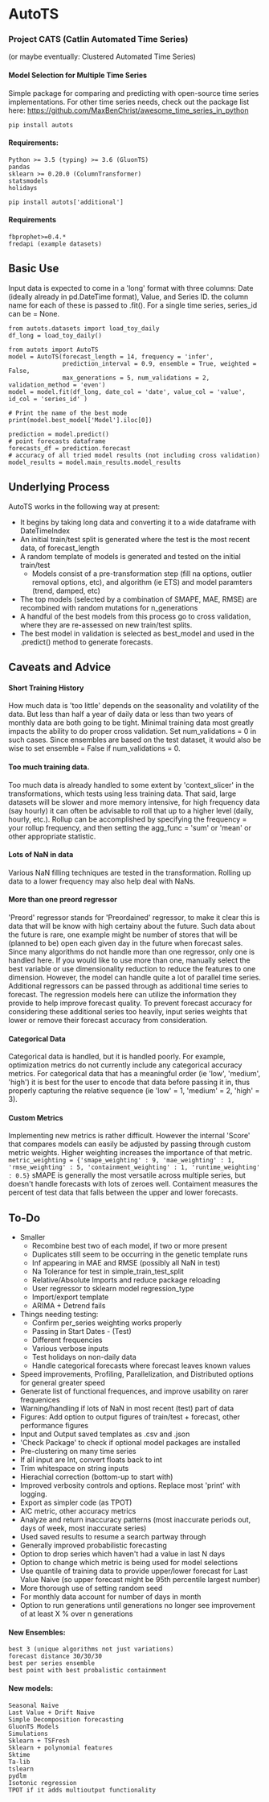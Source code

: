 # AutoTS

### Project CATS (Catlin Automated Time Series)
(or maybe eventually: Clustered Automated Time Series)
#### Model Selection for Multiple Time Series

Simple package for comparing and predicting with open-source time series implementations.
For other time series needs, check out the package list here: https://github.com/MaxBenChrist/awesome_time_series_in_python

`pip install autots`
#### Requirements:
	Python >= 3.5 (typing) >= 3.6 (GluonTS)
	pandas
	sklearn >= 0.20.0 (ColumnTransformer)
	statsmodels
	holidays

`pip install autots['additional']`
#### Requirements
	fbprophet>=0.4.*
	fredapi (example datasets)

## Basic Use
Input data is expected to come in a 'long' format with three columns: Date (ideally already in pd.DateTime format), Value, and Series ID. the column name for each of these is passed to .fit(). For a single time series, series_id can be = None. 

```
from autots.datasets import load_toy_daily
df_long = load_toy_daily()

from autots import AutoTS
model = AutoTS(forecast_length = 14, frequency = 'infer',
               prediction_interval = 0.9, ensemble = True, weighted = False,
               max_generations = 5, num_validations = 2, validation_method = 'even')
model = model.fit(df_long, date_col = 'date', value_col = 'value', id_col = 'series_id' )

# Print the name of the best mode
print(model.best_model['Model'].iloc[0])

prediction = model.predict()
# point forecasts dataframe
forecasts_df = prediction.forecast
# accuracy of all tried model results (not including cross validation)
model_results = model.main_results.model_results
```

## Underlying Process
AutoTS works in the following way at present:
* It begins by taking long data and converting it to a wide dataframe with DateTimeIndex
* An initial train/test split is generated where the test is the most recent data, of forecast_length
* A random template of models is generated and tested on the initial train/test
	* Models consist of a pre-transformation step (fill na options, outlier removal options, etc), and algorithm (ie ETS) and model paramters (trend, damped, etc)
* The top models (selected by a combination of SMAPE, MAE, RMSE) are recombined with random mutations for n_generations
* A handful of the best models from this process go to cross validation, where they are re-assessed on new train/test splits.
* The best model in validation is selected as best_model and used in the .predict() method to generate forecasts.

## Caveats and Advice

#### Short Training History
How much data is 'too little' depends on the seasonality and volatility of the data. 
But less than half a year of daily data or less than two years of monthly data are both going to be tight. 
Minimal training data most greatly impacts the ability to do proper cross validation. Set num_validations = 0 in such cases. 
Since ensembles are based on the test dataset, it would also be wise to set ensemble = False if num_validations = 0.

#### Too much training data.
Too much data is already handled to some extent by 'context_slicer' in the transformations, which tests using less training data. 
That said, large datasets will be slower and more memory intensive, for high frequency data (say hourly) it can often be advisable to roll that up to a higher level (daily, hourly, etc.). 
Rollup can be accomplished by specifying the frequency = your rollup frequency, and then setting the agg_func = 'sum' or 'mean' or other appropriate statistic.

#### Lots of NaN in data
Various NaN filling techniques are tested in the transformation. Rolling up data to a lower frequency may also help deal with NaNs.

#### More than one preord regressor
'Preord' regressor stands for 'Preordained' regressor, to make it clear this is data that will be know with high certainy about the future. 
Such data about the future is rare, one example might be number of stores that will be (planned to be) open each given day in the future when forecast sales. 
Since many algorithms do not handle more than one regressor, only one is handled here. If you would like to use more than one, 
manually select the best variable or use dimensionality reduction to reduce the features to one dimension. 
However, the model can handle quite a lot of parallel time series. Additional regressors can be passed through as additional time series to forecast. 
The regression models here can utilize the information they provide to help improve forecast quality. 
To prevent forecast accuracy for considering these additional series too heavily, input series weights that lower or remove their forecast accuracy from consideration.

#### Categorical Data
Categorical data is handled, but it is handled poorly. For example, optimization metrics do not currently include any categorical accuracy metrics. 
For categorical data that has a meaningful order (ie 'low', 'medium', 'high') it is best for the user to encode that data before passing it in, 
thus properly capturing the relative sequence (ie 'low' = 1, 'medium' = 2, 'high' = 3).

#### Custom Metrics
Implementing new metrics is rather difficult. However the internal 'Score' that compares models can easily be adjusted by passing through custom metric weights. 
Higher weighting increases the importance of that metric. 
`metric_weighting = {'smape_weighting' : 9, 'mae_weighting' : 1, 'rmse_weighting' : 5, 'containment_weighting' : 1, 'runtime_weighting' : 0.5}` 
sMAPE is generally the most versatile across multiple series, but doesn't handle forecasts with lots of zeroes well. 
Contaiment measures the percent of test data that falls between the upper and lower forecasts. 

## To-Do
* Smaller
	* Recombine best two of each model, if two or more present
	* Duplicates still seem to be occurring in the genetic template runs
	* Inf appearing in MAE and RMSE (possibly all NaN in test)
	* Na Tolerance for test in simple_train_test_split
	* Relative/Absolute Imports and reduce package reloading
	* User regressor to sklearn model regression_type
	* Import/export template
	* ARIMA + Detrend fails
* Things needing testing:
    * Confirm per_series weighting works properly
    * Passing in Start Dates - (Test)
    * Different frequencies
    * Various verbose inputs
    * Test holidays on non-daily data
    * Handle categorical forecasts where forecast leaves known values
* Speed improvements, Profiling, Parallelization, and Distributed options for general greater speed
* Generate list of functional frequences, and improve usability on rarer frequenices
* Warning/handling if lots of NaN in most recent (test) part of data
* Figures: Add option to output figures of train/test + forecast, other performance figures
* Input and Output saved templates as .csv and .json
* 'Check Package' to check if optional model packages are installed
* Pre-clustering on many time series
* If all input are Int, convert floats back to int
* Trim whitespace on string inputs
* Hierachial correction (bottom-up to start with)
* Improved verbosity controls and options. Replace most 'print' with logging.
* Export as simpler code (as TPOT)
* AIC metric, other accuracy metrics
* Analyze and return inaccuracy patterns (most inaccurate periods out, days of week, most inaccurate series)
* Used saved results to resume a search partway through
* Generally improved probabilistic forecasting
* Option to drop series which haven't had a value in last N days
* Option to change which metric is being used for model selections
* Use quantile of training data to provide upper/lower forecast for Last Value Naive (so upper forecast might be 95th percentile largest number)
* More thorough use of setting random seed
* For monthly data account for number of days in month
* Option to run generations until generations no longer see improvement of at least X % over n generations

#### New Ensembles:
	best 3 (unique algorithms not just variations)
	forecast distance 30/30/30
	best per series ensemble
	best point with best probalistic containment
#### New models:
	Seasonal Naive
	Last Value + Drift Naive
	Simple Decomposition forecasting
	GluonTS Models
	Simulations
	Sklearn + TSFresh
	Sklearn + polynomial features
	Sktime
	Ta-lib
	tslearn
	pydlm
	Isotonic regression
	TPOT if it adds multioutput functionality
